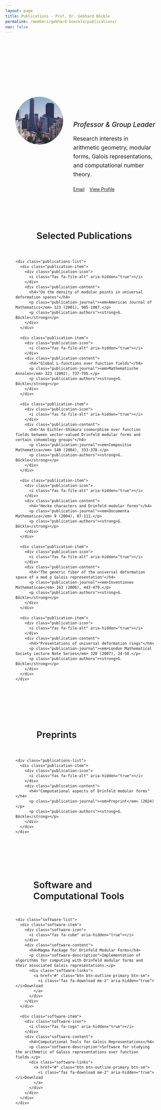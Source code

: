 ```yaml
---
layout: page
title: Publications - Prof. Dr. Gebhard Böckle
permalink: /members/gebhard-boeckle/publications/
nav: false
---
```


<div class="team-intro mb-5">
  <div class="member-header">
    <img src="/assets/img/11.jpg" alt="Prof. Dr. Gebhard Böckle" class="member-photo-large">
    <div class="member-info-large">
      <h1>Prof. Dr. Gebhard Böckle</h1>
      <p class="member-role-large">Professor & Group Leader</p>
      <p class="member-description-large">Research interests in arithmetic geometry, modular forms, Galois representations, and computational number theory.</p>
      <div class="member-contact">
        <a href="mailto:gebhard.boeckle@math.uni-heidelberg.de" class="btn btn-outline-primary">
          <i class="fas fa-envelope me-2" aria-hidden="true"></i>Email
        </a>
        <a href="/members/gebhard-boeckle/" class="btn btn-outline-secondary">
          <i class="fas fa-user me-2" aria-hidden="true"></i>View Profile
        </a>
      </div>
    </div>
  </div>
</div>

<div class="team-sections">
  <!-- Selected Publications -->
  <div class="team-section">
    <div class="section-header">
      <div class="section-icon">
        <i class="fas fa-book" aria-hidden="true"></i>
      </div>
      <h3>Selected Publications</h3>
    </div>
    
    <div class="publications-list">
      <div class="publication-item">
        <div class="publication-icon">
          <i class="fas fa-file-alt" aria-hidden="true"></i>
        </div>
        <div class="publication-content">
          <h4>"On the density of modular points in universal deformation spaces"</h4>
          <p class="publication-journal"><em>American Journal of Mathematics</em> 123 (2001), 985-1007.</p>
          <p class="publication-authors"><strong>G. Böckle</strong></p>
        </div>
      </div>

      <div class="publication-item">
        <div class="publication-icon">
          <i class="fas fa-file-alt" aria-hidden="true"></i>
        </div>
        <div class="publication-content">
          <h4>"Global L-functions over function fields"</h4>
          <p class="publication-journal"><em>Mathematische Annalen</em> 323 (2002), 737-795.</p>
          <p class="publication-authors"><strong>G. Böckle</strong></p>
        </div>
      </div>

      <div class="publication-item">
        <div class="publication-icon">
          <i class="fas fa-file-alt" aria-hidden="true"></i>
        </div>
        <div class="publication-content">
          <h4>"An Eichler-Shimura isomorphism over function fields between vector-valued Drinfeld modular forms and certain cohomology groups"</h4>
          <p class="publication-journal"><em>Compositio Mathematica</em> 140 (2004), 333-378.</p>
          <p class="publication-authors"><strong>G. Böckle</strong></p>
        </div>
      </div>

      <div class="publication-item">
        <div class="publication-icon">
          <i class="fas fa-file-alt" aria-hidden="true"></i>
        </div>
        <div class="publication-content">
          <h4>"Hecke characters and Drinfeld modular forms"</h4>
          <p class="publication-journal"><em>Documenta Mathematica</em> 9 (2004), 87-111.</p>
          <p class="publication-authors"><strong>G. Böckle</strong></p>
        </div>
      </div>

      <div class="publication-item">
        <div class="publication-icon">
          <i class="fas fa-file-alt" aria-hidden="true"></i>
        </div>
        <div class="publication-content">
          <h4>"The generic fiber of the universal deformation space of a mod p Galois representation"</h4>
          <p class="publication-journal"><em>Inventiones Mathematicae</em> 163 (2006), 443-479.</p>
          <p class="publication-authors"><strong>G. Böckle</strong></p>
        </div>
      </div>

      <div class="publication-item">
        <div class="publication-icon">
          <i class="fas fa-file-alt" aria-hidden="true"></i>
        </div>
        <div class="publication-content">
          <h4>"Presentations of universal deformation rings"</h4>
          <p class="publication-journal"><em>London Mathematical Society Lecture Note Series</em> 320 (2007), 24-58.</p>
          <p class="publication-authors"><strong>G. Böckle</strong></p>
        </div>
      </div>
    </div>
  </div>

  <!-- Preprints -->
  <div class="team-section">
    <div class="section-header">
      <div class="section-icon">
        <i class="fas fa-clock" aria-hidden="true"></i>
      </div>
      <h3>Preprints</h3>
    </div>
    
    <div class="publications-list">
      <div class="publication-item">
        <div class="publication-icon">
          <i class="fas fa-file-alt" aria-hidden="true"></i>
        </div>
        <div class="publication-content">
          <h4>"Computational aspects of Drinfeld modular forms"</h4>
          <p class="publication-journal"><em>Preprint</em> (2024)</p>
          <p class="publication-authors"><strong>G. Böckle</strong></p>
        </div>
      </div>
    </div>
  </div>

  <!-- Software and Tools -->
  <div class="team-section">
    <div class="section-header">
      <div class="section-icon">
        <i class="fas fa-code" aria-hidden="true"></i>
      </div>
      <h3>Software and Computational Tools</h3>
    </div>
    
    <div class="software-list">
      <div class="software-item">
        <div class="software-icon">
          <i class="fas fa-cube" aria-hidden="true"></i>
        </div>
        <div class="software-content">
          <h4>Magma Package for Drinfeld Modular Forms</h4>
          <p class="software-description">Implementation of algorithms for computing with Drinfeld modular forms and their associated Galois representations.</p>
          <div class="software-links">
            <a href="#" class="btn btn-outline-primary btn-sm">
              <i class="fas fa-download me-2" aria-hidden="true"></i>Download
            </a>
          </div>
        </div>
      </div>

      <div class="software-item">
        <div class="software-icon">
          <i class="fas fa-cogs" aria-hidden="true"></i>
        </div>
        <div class="software-content">
          <h4>Computational Tools for Galois Representations</h4>
          <p class="software-description">Software for studying the arithmetic of Galois representations over function fields.</p>
          <div class="software-links">
            <a href="#" class="btn btn-outline-primary btn-sm">
              <i class="fas fa-download me-2" aria-hidden="true"></i>Download
            </a>
          </div>
        </div>
      </div>
    </div>
  </div>
</div>

<style>
/* Member publications page styling matching website design */
.team-intro {
  text-align: center;
  max-width: 1000px;
  margin: 0 auto 3rem;
  padding: 2rem;
  background: linear-gradient(135deg, var(--bg-primary) 0%, var(--bg-secondary) 100%);
  border-radius: var(--radius-lg);
  border: 1px solid var(--border-color);
  box-shadow: var(--shadow-sm);
}

.member-header {
  display: flex;
  align-items: center;
  gap: 2rem;
  text-align: left;
}

.member-photo-large {
  width: 150px;
  height: 150px;
  border-radius: 50%;
  object-fit: cover;
  border: 4px solid var(--border-color);
  box-shadow: var(--shadow-md);
  flex-shrink: 0;
}

.member-info-large {
  flex-grow: 1;
}

.member-info-large h1 {
  color: var(--text-primary);
  font-size: 2.5rem;
  font-weight: 700;
  margin-bottom: 0.5rem;
  background: linear-gradient(135deg, var(--primary) 0%, var(--heidelberg-red) 100%);
  -webkit-background-clip: text;
  -webkit-text-fill-color: transparent;
  background-clip: text;
}

.member-role-large {
  color: var(--text-secondary);
  font-size: 1.3rem;
  font-style: italic;
  margin-bottom: 1rem;
  font-weight: 500;
}

.member-description-large {
  color: var(--text-secondary);
  font-size: 1.1rem;
  line-height: 1.6;
  margin-bottom: 1.5rem;
}

.member-contact {
  display: flex;
  gap: 1rem;
  flex-wrap: wrap;
}

.team-sections {
  max-width: 1200px;
  margin: 0 auto;
}

.team-section {
  margin-bottom: 4rem;
  padding: 2rem;
  background: var(--bg-primary);
  border-radius: var(--radius-lg);
  border: 1px solid var(--border-color);
  box-shadow: var(--shadow-sm);
  transition: all var(--transition-base);
}

.team-section:hover {
  box-shadow: var(--shadow-md);
  transform: translateY(-2px);
}

.section-header {
  display: flex;
  align-items: center;
  gap: 1rem;
  margin-bottom: 2rem;
  padding-bottom: 1rem;
  border-bottom: 2px solid var(--primary);
}

.section-icon {
  width: 50px;
  height: 50px;
  background: linear-gradient(135deg, var(--primary) 0%, var(--heidelberg-red) 100%);
  color: white;
  border-radius: 50%;
  display: flex;
  align-items: center;
  justify-content: center;
  font-size: 1.25rem;
  box-shadow: var(--shadow-sm);
}

.section-header h3 {
  color: var(--text-primary);
  font-size: 1.8rem;
  font-weight: 600;
  margin: 0;
}

/* Publications List */
.publications-list {
  display: flex;
  flex-direction: column;
  gap: 1.5rem;
}

.publication-item {
  display: flex;
  align-items: flex-start;
  gap: 1.5rem;
  padding: 1.5rem;
  background: var(--bg-secondary);
  border-radius: var(--radius-lg);
  border: 1px solid var(--border-color);
  transition: all var(--transition-base);
}

.publication-item:hover {
  transform: translateX(8px);
  box-shadow: var(--shadow-md);
  border-color: var(--primary);
}

.publication-icon {
  width: 50px;
  height: 50px;
  background: linear-gradient(135deg, var(--primary) 0%, var(--heidelberg-red) 100%);
  color: white;
  border-radius: 50%;
  display: flex;
  align-items: center;
  justify-content: center;
  font-size: 1.25rem;
  flex-shrink: 0;
  box-shadow: var(--shadow-sm);
  transition: all var(--transition-base);
}

.publication-item:hover .publication-icon {
  transform: scale(1.1);
  box-shadow: var(--shadow-md);
}

.publication-content {
  flex-grow: 1;
}

.publication-content h4 {
  color: var(--text-primary);
  font-size: 1.2rem;
  font-weight: 600;
  margin-bottom: 0.5rem;
  line-height: 1.4;
}

.publication-journal {
  color: var(--text-secondary);
  font-style: italic;
  margin-bottom: 0.5rem;
  font-size: 0.95rem;
}

.publication-authors {
  color: var(--primary);
  font-weight: 600;
  font-size: 0.95rem;
}

/* Software List */
.software-list {
  display: flex;
  flex-direction: column;
  gap: 1.5rem;
}

.software-item {
  display: flex;
  align-items: flex-start;
  gap: 1.5rem;
  padding: 1.5rem;
  background: var(--bg-secondary);
  border-radius: var(--radius-lg);
  border: 1px solid var(--border-color);
  transition: all var(--transition-base);
}

.software-item:hover {
  transform: translateX(8px);
  box-shadow: var(--shadow-md);
  border-color: var(--primary);
}

.software-icon {
  width: 50px;
  height: 50px;
  background: linear-gradient(135deg, var(--primary) 0%, var(--heidelberg-red) 100%);
  color: white;
  border-radius: 50%;
  display: flex;
  align-items: center;
  justify-content: center;
  font-size: 1.25rem;
  flex-shrink: 0;
  box-shadow: var(--shadow-sm);
  transition: all var(--transition-base);
}

.software-item:hover .software-icon {
  transform: scale(1.1);
  box-shadow: var(--shadow-md);
}

.software-content {
  flex-grow: 1;
}

.software-content h4 {
  color: var(--text-primary);
  font-size: 1.2rem;
  font-weight: 600;
  margin-bottom: 0.5rem;
}

.software-description {
  color: var(--text-secondary);
  font-size: 0.95rem;
  line-height: 1.5;
  margin-bottom: 1rem;
}

.software-links {
  display: flex;
  gap: 0.5rem;
}

/* Responsive adjustments */
@media (max-width: 768px) {
  .member-header {
    flex-direction: column;
    text-align: center;
    gap: 1.5rem;
  }
  
  .member-info-large h1 {
    font-size: 2rem;
  }
  
  .member-role-large {
    font-size: 1.1rem;
  }
  
  .member-description-large {
    font-size: 1rem;
  }
  
  .member-contact {
    justify-content: center;
  }
  
  .section-header {
    flex-direction: column;
    text-align: center;
    gap: 0.5rem;
  }
  
  .section-icon {
    width: 40px;
    height: 40px;
    font-size: 1rem;
  }
  
  .section-header h3 {
    font-size: 1.5rem;
  }
  
  .publication-item,
  .software-item {
    flex-direction: column;
    text-align: center;
    gap: 1rem;
  }
  
  .publication-item:hover,
  .software-item:hover {
    transform: translateY(4px);
  }
  
  .publication-icon,
  .software-icon {
    width: 40px;
    height: 40px;
    font-size: 1rem;
  }
  
  .publication-content h4,
  .software-content h4 {
    font-size: 1.1rem;
  }
}

@media (max-width: 480px) {
  .team-intro {
    padding: 1rem;
  }
  
  .team-section {
    padding: 1rem;
  }
  
  .publication-item,
  .software-item {
    padding: 1rem;
  }
  
  .member-photo-large {
    width: 120px;
    height: 120px;
  }
}
</style> 